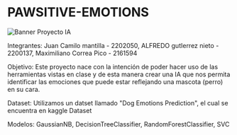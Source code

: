 # PAWSITIVE-EMOTIONS
![Banner Proyecto IA](https://github.com/Maxito06/Proyecto_Final_IA/assets/117324114/a0bdabe8-ba05-43fb-9c60-2a49f12b722d)

Integrantes: Juan Camilo mantilla - 2202050, ALFREDO gutIerrez nieto - 2200137, Maximiliano Correa Pico - 2161594

Objetivo: Este proyecto nace con la intención de poder hacer uso de las herramientas vistas en clase y de esta manera crear una IA que nos permita identificar las emociones que puede estar reflejando una mascota (perro) en su cara. 

Dataset: Utilizamos un datset llamado "Dog Emotions Prediction", el cual se encuentra en kaggle Dataset

Modelos: GaussianNB, DecisionTreeClassifier, RandomForestClassifier, SVC
